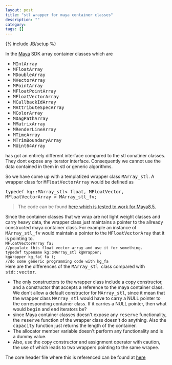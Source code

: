 ```yaml
---
layout: post
title: "stl wrapper for maya container classes"
description: ""
category: 
tags: []
---
```

{% include JB/setup %}

In the <a href="http://www.google.com/search?client=firefox-a&amp;rls=org.mozilla%3Aen-US%3Aofficial&amp;channel=s&amp;hl=en&amp;q=autodesk+maya&amp;btnG=Google+Search"> Maya</a> SDK array container classes which are
<tt></tt>
<ul>
	<li><tt> MIntArray </tt></li>
	<li><tt> MFloatArray </tt></li>
	<li><tt> MDoubleArray </tt></li>
	<li><tt> MVectorArray </tt></li>
	<li><tt> MPointArray </tt></li>
	<li><tt> MFloatPointArray </tt></li>
	<li><tt> MFloatVectorArray</tt></li>
	<li><tt>MCallbackIdArray</tt></li>
	<li><tt>MAttributeSpecArray</tt></li>
	<li><tt>MColorArray</tt></li>
	<li><tt>MDagPathArray</tt></li>
	<li><tt>MMatrixArray</tt></li>
	<li><tt>MRenderLineArray</tt></li>
	<li><tt>MTimeArray</tt></li>
	<li><tt>MTrimBoundaryArray</tt></li>
	<li><tt>MUint64Array</tt></li>
</ul>
has got an entirely different interface compared to the stl conatiner classes. They dont expose any iterator interface. Consequently we cannot use the data contained in them in stl or generic algorithms.

So we have come up with a templatized wrapper class <tt>MArray_stl</tt>.  A wrapper class for <tt>MFloatVectorArray</tt> would be defined as

<tt> typedef kg::MArray_stl&lt; float, MFloatVector, MFloatVectorArray &gt; MArray_stl_fv;</tt>




<blockquote>The code can be found <a href="http://kgeorge-lib.googlecode.com/files/kgeorge-lib_maya_stl_wrapper_11_25_08.rar"> here which is tested to work for Maya8.5.</a></blockquote>
Since the  container classes that we wrap are not light weight classes and carry heavy data, the wrapper class just maintains a pointer to the allready constructed maya container class. For example an instance of <tt>MArray_stl_fv</tt> would maintain a pointer to the <tt>MFloatVectorAray</tt> that it is pointing to.

<code>
MFloatVectorArray fa;
//populate this float vector array and use it for something.
typedef typename kg::MArray_stl kgWrapper;
kgWrapper kg_fa( fa );
//do some generic programming code with kg_fa
</code>
Here are the differences of the <tt> MArray_stl </tt> class compared with<tt> std::vector</tt>.
<ul>
	<li> The only constructors to the wrapper class include a copy constructor, and a constructor that accepts a reference to the maya container class. We don't allow a default constructor for <tt> MArray_stl</tt>, since it mean that the wrapper class  <tt>MArray_stl</tt> would have to  carry a NULL pointer to the corresponding container class. If it carries a NULL pointer, then what would <tt>begin</tt> and <tt>end</tt> iterators be?</li>
	<li> since Maya container classes doesn't expose any <tt>reserve</tt> functionality, the <tt>reserve</tt> function of the wrapper class doesn't do anything. Also the <tt>capacity</tt> function just returns the length of the container.</li>
	<li> The allocator member variable doesn't perform any functionality and is a dummy value.</li>
       <li> Also, use the copy constructor and assignment operator with caution, the use of which   leads to two wrappers pointing to the same wrapee.</li>
</ul>
The core header file where this is referenced can be found at <a href="http://code.google.com/p/kgeorge-lib/source/browse/trunk/kg_maya_stl_wrapper/inc/kg_marray_stl.h"> here</a>

